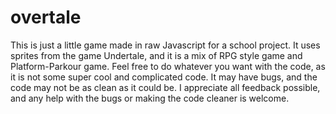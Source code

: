 # overtale
This is just a little game made in raw Javascript for a school project. It uses sprites from the game Undertale, and it is a mix of RPG style game and Platform-Parkour game. 
Feel free to do whatever you want with the code, as it is not some super cool and complicated code. It may have bugs, and the code may not be as clean as it could be.
I appreciate all feedback possible, and any help with the bugs or making the code cleaner is welcome.

